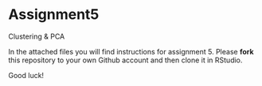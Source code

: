 # Assignment5
Clustering &amp; PCA

In the attached files you will find instructions for assignment 5. Please **fork** this repository to your own Github account and then clone it in RStudio.

Good luck!
